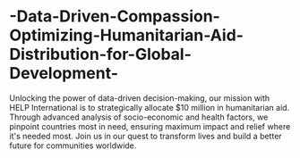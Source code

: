 # -Data-Driven-Compassion-Optimizing-Humanitarian-Aid-Distribution-for-Global-Development-

Unlocking the power of data-driven decision-making, our mission with HELP International is to strategically allocate $10 million in humanitarian aid. Through advanced analysis of socio-economic and health factors, we pinpoint countries most in need, ensuring maximum impact and relief where it's needed most. Join us in our quest to transform lives and build a better future for communities worldwide.
